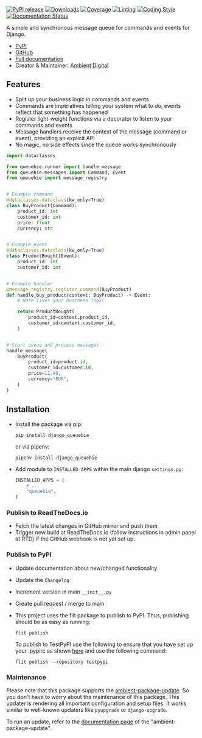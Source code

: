 [![PyPI release](https://img.shields.io/pypi/v/django-queuebie.svg)](https://pypi.org/project/django-queuebie/)
[![Downloads](https://static.pepy.tech/badge/django-queuebie)](https://pepy.tech/project/django-queuebie)
[![Coverage](https://img.shields.io/badge/Coverage-100.0%25-success)](https://github.com/ambient-innovation/django-queuebie/actions?workflow=CI)
[![Linting](https://img.shields.io/endpoint?url=https://raw.githubusercontent.com/astral-sh/ruff/main/assets/badge/v2.json)](https://github.com/astral-sh/ruff)
[![Coding Style](https://img.shields.io/badge/code%20style-Ruff-000000.svg)](https://github.com/astral-sh/ruff)
[![Documentation Status](https://readthedocs.org/projects/django-queuebie/badge/?version=latest)](https://django-queuebie.readthedocs.io/en/latest/?badge=latest)

A simple and synchronous message queue for commands and events for Django.

* [PyPI](https://pypi.org/project/django-queuebie/)
* [GitHub](https://github.com/ambient-innovation/django-queuebie)
* [Full documentation](https://django-queuebie.readthedocs.io/en/latest/index.html)
* Creator & Maintainer: [Ambient Digital](https://ambient.digital/)


## Features

* Split up your business logic in commands and events
* Commands are imperatives telling your system what to do, events reflect that something has happened
* Register light-weight functions via a decorator to listen to your commands and events
* Message handlers receive the context of the message (command or event), providing an explicit API
* No magic, no side effects since the queue works synchronously

```python
import dataclasses

from queuebie.runner import handle_message
from queuebie.messages import Command, Event
from queuebie import message_registry


# Example command
@dataclasses.dataclass(kw_only=True)
class BuyProduct(Command):
    product_id: int
    customer_id: int
    price: float
    currency: str


# Example event
@dataclasses.dataclass(kw_only=True)
class ProductBought(Event):
    product_id: int
    customer_id: int


# Example handler
@message_registry.register_command(BuyProduct)
def handle_buy_product(context: BuyProduct) -> Event:
    # Here lives your business logic

    return ProductBought(
        product_id=context.product_id,
        customer_id=context.customer_id,
    )


# Start queue and process messages
handle_message(
    BuyProduct(
        product_id=product.id,
        customer_id=customer.id,
        price=12.99,
        currency="EUR",
    )
)
```

## Installation

- Install the package via pip:

  `pip install django_queuebie`

  or via pipenv:

  `pipenv install django_queuebie`

- Add module to `INSTALLED_APPS` within the main django `settings.py`:

    ```python
    INSTALLED_APPS = (
        # ...
        "queuebie",
    )
    ```



### Publish to ReadTheDocs.io

- Fetch the latest changes in GitHub mirror and push them
- Trigger new build at ReadTheDocs.io (follow instructions in admin panel at RTD) if the GitHub webhook is not yet set
  up.

### Publish to PyPi

- Update documentation about new/changed functionality

- Update the `Changelog`

- Increment version in main `__init__.py`

- Create pull request / merge to main

- This project uses the flit package to publish to PyPI. Thus, publishing should be as easy as running:
  ```
  flit publish
  ```

  To publish to TestPyPI use the following to ensure that you have set up your .pypirc as
  shown [here](https://flit.readthedocs.io/en/latest/upload.html#using-pypirc) and use the following command:

  ```
  flit publish --repository testpypi
  ```

### Maintenance

Please note that this package supports the [ambient-package-update](https://pypi.org/project/ambient-package-update/).
So you don't have to worry about the maintenance of this package. This updater is rendering all important
configuration and setup files. It works similar to well-known updaters like `pyupgrade` or `django-upgrade`.

To run an update, refer to the [documentation page](https://pypi.org/project/ambient-package-update/)
of the "ambient-package-update".
